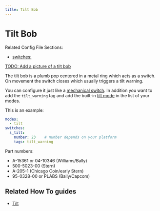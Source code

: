 ```yaml
---
title: Tilt Bob
---
```


# Tilt Bob


Related Config File Sections:

* [switches:](../config/switches.md)

[TODO: Add a picture of a tilt bob](../about/help.md)

The tilt bob is a plumb pop centered in a metal ring which acts as a
switch. On movement the switch closes which usually triggers a tilt
warning.

You can configure it just like a
[mechanical switch](switches/mechanical_switches.md). In addition you want to add the `tilt_warning` tag and add
the built-in [tilt mode](../game_logic/tilt/index.md) in the list of your modes.

This is an example:

``` yaml
modes:
  - tilt
switches:
  s_tilt:
    number: 23    # number depends on your platform
    tags: tilt_warning
```

Part numbers:

* A-15361 or 04-10346 (Williams/Bally)
* 500-5023-00 (Stern)
* A-205-1 (Chicago Coin/early Stern)
* 95-0328-00 or PLABS (Bally/Capcom)

## Related How To guides

* [Tilt](../game_logic/tilt/index.md)
